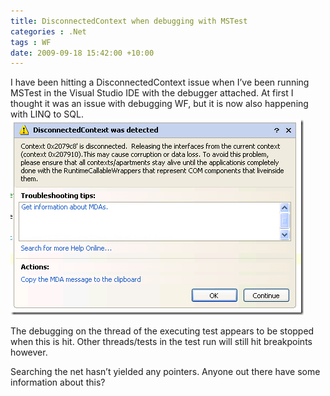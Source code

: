 ```yaml
---
title: DisconnectedContext when debugging with MSTest
categories : .Net
tags : WF
date: 2009-09-18 15:42:00 +10:00
---
```


I have been hitting a DisconnectedContext issue when I’ve been running MSTest in the Visual Studio IDE with the debugger attached. At first I thought it was an issue with debugging WF, but it is now also happening with LINQ to SQL.![image][0]

The debugging on the thread of the executing test appears to be stopped when this is hit. Other threads/tests in the test run will still hit breakpoints however.

Searching the net hasn’t yielded any pointers. Anyone out there have some information about this?

[0]: /files/image_7.png
